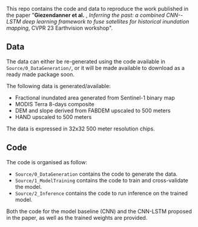 This repo contains the code and data to reproduce the work published in the paper "**Giezendanner et al.** , *Inferring the past: a combined CNN--LSTM deep learning framework to fuse satellites for historical inundation mapping*, CVPR 23 Earthvision workshop".

## Data
The data can either be re-generated using the code available in `Source/0_DataGeneration/`, or it will be made available to download as a ready made package soon.

The following data is generated/available:
- Fractional inundated area generated from Sentinel-1 binary map
- MODIS Terra 8-days composite
- DEM and slope derived from FABDEM upscaled to 500 meters
- HAND upscaled to 500 meters

The data is expressed in 32x32 500 meter resolution chips.

## Code
The code is organised as follow:
- `Source/0_DataGeneration` contains the code to generate the data.
- `Source/1_ModelTraining` contains the code to train and cross-validate the model.
- `Source/2_Inference` contains the code to run inference on the trained model.

Both the code for the model baseline (CNN) and the CNN-LSTM proposed in the paper, as well as the trained weights are provided.